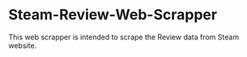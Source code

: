 # Steam-Review-Web-Scrapper
This web scrapper is intended to scrape the Review data from Steam website. 
